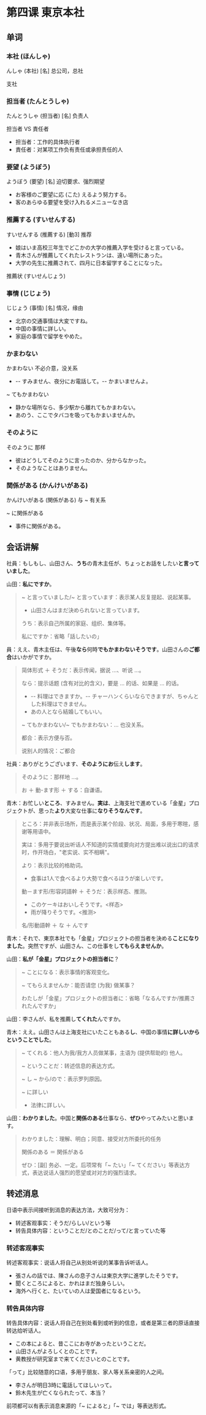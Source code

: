 # 第四课 東京本社
## 单词
### 本社 (ほんしゃ)
んしゃ (本社) [名] 总公司，总社

支社

### 担当者 (たんとうしゃ)
たんとうしゃ (担当者) [名] 负责人

担当者 VS 責任者

* 担当者：工作的具体执行者
* 責任者：对某项工作负有责任或承担责任的人

### 要望 (ようぼう)
ようぼう (要望) [名] 迫切要求、强烈期望 

* お客様のご要望に応 (こた) えるよう努力する。
* 客のあらゆる要望を受け入れるメニューなき店

### 推薦する (すいせんする)
すいせんする (推薦する) [動3] 推荐

* 娘はいま高校三年生でどこかの大学の推薦入学を受けると言っている。
* 青木さんが推薦してくれたレストランは、遠い場所にあった。
* 大学の先生に推薦されて、四月に日本留学することになった。

推薦状 (すいせんじょう)

### 事情 (じじょう)
じじょう (事情) [名] 情况，缘由

* 北京の交通事情は大変ですね。
* 中国の事情に詳しい。
* 家庭の事情で留学をやめた。

### かまわない
かまわない 不必介意，没关系

* -- すみません、夜分にお電話して。-- かまいませんよ。

~ てもかまわない

* 静かな場所なら、多少駅から離れてもかまわない。
* あのう、ここでタバコを吸ってもかまいませんか。

### そのように
そのように 那样 

* 彼はどうしてそのように言ったのか、分からなかった。
* そのようなことはありません。

### 関係がある (かんけいがある)
かんけいがある (関係がある) 与 ~ 有关系

~ に関係がある

* 事件に関係がある。

## 会话讲解
社員：もしもし、山田さん、**うち**の青木主任が、ちょっとお話をしたい**と言っていました**。

山田：**私にですか**。

> ~ と言っていました/~ と言っています：表示某人反复提起、说起某事。
> 
> * 山田さんはまだ決められないと言っています。
> 
> うち：表示自己所属的家庭、组织、集体等。
> 
> 私にですか：省略「話したいの」

員：ええ、青木主任は、午後**なら**何時**でもかまわないそうです**。山田さんの**ご都合**はいかがですか。

> 简体形式 ＋ そうだ：表示传闻，据说 ...、听说 ...。
> 
> なら：提示话题 (含有对比的含义)，要是 ... 的话、如果是 ... 的话。
> 
> * -- 料理はできますか。-- チャーハンくらいならできますが、ちゃんとした料理はできません。
> * あの人となら結婚してもいい。
> 
> ~ てもかまわない/~ でもかまわない：... 也没关系。
> 
> 都合：表示方便与否。
> 
> 说别人的情况：ご都合 

社員：ありがとうございます、**そのようにお**伝え**します**。 

> そのように：那样地 ...。
> 
> お ＋ 動-ます形 ＋ する：自谦语。

青木：お忙しい**ところ**、すみません。**実は**、上海支社で進めている「金星」プロジェクトが、思った**より**大変な仕事に**なりそうなんです**。

> ところ：并非表示场所，而是表示某个阶段、状况、局面，多用于寒暄，感谢等用语中。
> 
> 実は：多用于要说出听话人不知道的实情或要向对方提出难以说出口的请求时，作开场白，"老实说、实不相瞒"。
> 
> より：表示比较的格助词。
> 
> * 食事は1人で食べるより大勢で食べるほうが楽しいです。
> 
> 動－ます形/形容詞語幹 ＋ そうだ：表示样态、推测。
> 
> * このケーキはおいしそうです。<样态>
> * 雨が降りそうです。<推测>
> 
> 名/形動語幹 ＋ な ＋ んです

青木：それで、東京本社でも「金星」プロジェクトの担当者を決める**ことになりました**。突然ですが、山田さん、この仕事をし**てもらえませんか**。

山田：**私が「金星」プロジェクトの担当者に**？

> ~ ことになる：表示事情的客观变化。
> 
> ~ てもらえませんか：能否请您 (为我) 做某事？
> 
> わたしが「金星」プロジェクトの担当者に：省略「なるんですか/推薦されたんですか」

山田：李さんが、私を推薦し**てくれた**んですか。 

青木：ええ。山田さんは上海支社にいたこともある**し**、中国の事情**に詳しいからということでした**。

> ~ てくれる：他人为我/我方人员做某事，主语为 (提供帮助的) 他人。　
> 
> ~ ということだ：转述信息的表达方式。
> 
> ~ し ~ から/ので：表示罗列原因。
> 
> ~ に詳しい
> 
> * 法律に詳しい。

山田：**わかりました**。中国と**関係のある**仕事なら、**ぜひ**やってみたいと思います。

> わかりました：理解、明白；同意、接受对方所委托的任务
> 
> 関係のある ＝ 関係がある
> 
> ぜひ：[副] 务必、一定。后项常有「~ たい」「~ てください」等表达方式，表达说话人强烈的愿望或对对方的强烈请求。

## 转述消息
日语中表示间接听到消息的表达方法，大致可分为：

* 转述客观事实：そうだ/らしい/という等
* 转告具体内容：ということだ/とのことだ/って/と言っていた等

### 转述客观事实
转述客观事实：说话人将自己从别处听说的某事告诉听话人。

* 張さんの話では、陳さんの息子さんは東京大学に進学したそうです。
* 聞くところによると、かれはまだ独身らしい。
* 海外へ行くと、たいていの人は愛国者になるという。

### 转告具体内容
转告具体内容：说话人将自己在别处看到或听到的信息，或者是第三者的原话直接转达给听话人。

* この本によると、昔ここにお寺があったということだ。 
* 山田さんがよろしくとのことです。
* 黄教授が研究室まで来てくださいとのことです。

「って」比较随意的口语，多用于朋友、家人等关系亲密的人之间。

* 李さんが明日3時に電話してほしいって。
* 鈴木先生が亡くなられたって、本当？ 

前项都可以有表示消息来源的「~ によると」「~ では」等表达形式。 